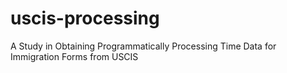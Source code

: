 # uscis-processing
A Study in Obtaining Programmatically Processing Time Data for Immigration Forms from USCIS
